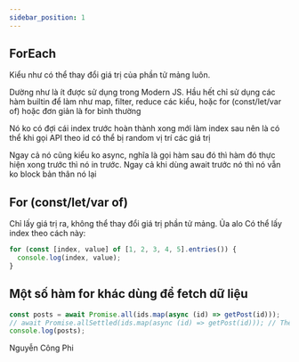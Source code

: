 ```yaml
---
sidebar_position: 1
---
```


## ForEach

Kiểu như có thể thay đổi giá trị của phần tử mảng luôn.

Dường như là ít được sử dụng trong Modern JS. Hầu hết chỉ sử dụng các hàm builtin để làm như map, filter, reduce các kiểu, hoặc for (const/let/var of) hoặc đơn giản là for bình thường

Nó ko có đợi cái index trước hoàn thành xong mới làm index sau nên là có thể khi gọi API theo id có thể bị random vị trí các giá trị

Ngay cả nó cũng kiểu ko async, nghĩa là gọi hàm sau đó thì hàm đó thực hiện xong trước thì nó in trước. Ngay cả khi dùng await trước nó thì nó vẫn ko block bản thân nó lại

## For (const/let/var of)

Chỉ lấy giá trị ra, không thể thay đổi giá trị phần tử mảng. Ủa alo
Có thể lấy index theo cách này:

```js
for (const [index, value] of [1, 2, 3, 4, 5].entries()) {
  console.log(index, value);
}
```

## Một số hàm for khác dùng để fetch dữ liệu

```js
const posts = await Promise.all(ids.map(async (id) => getPost(id)));
// await Promise.allSettled(ids.map(async (id) => getPost(id))); // Thêm trạng thái
console.log(posts);
```

Nguyễn Công Phi
